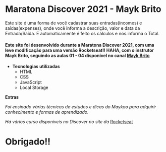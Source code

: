 # Maratona Discover 2021 - Mayk Brito

Este site é uma forma de você cadastrar suas entradas(incomes) e saídas(expenses), onde você informa a descrição, valor e data da Entrada/Saída. E automaticamente é feito os cálculos e nos informa o Total.

#### Este site foi desenvolvido durante a Maratona Discover 2021, com uma leve modificação para uma versão Rocketseat!! HAHA, com o instrutor Mayk Brito, seguindo as aulas 01 - 04 disponível no canal [Mayk Brito](https://youtu.be/NlDr6JX3VvA/) ####

* **Tecnologias utilizadas**
    * HTML
    * CSS
    * JavaScript
    * Local Storage

**Extras**

 *Foi ensinado várias técnicas de estudos e dicas do Maykao para adquirir conhecimento e formas de aprendizado.*

 *Há vários curso disponíveis no Discover no site da* [Rocketseat](https://rocketseat.com.br/)


 # Obrigado!!


